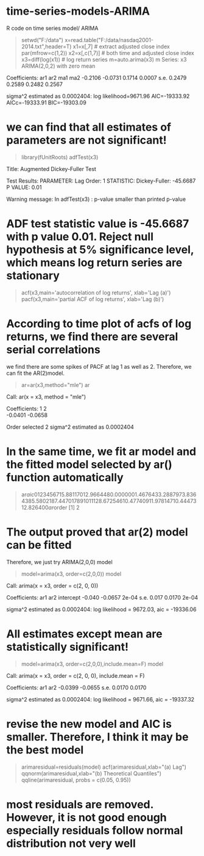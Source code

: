 # time-series-models-ARIMA
R code on time series model/ ARIMA
> setwd("F:/data")
> x=read.table("F:/data/nasdaq2001-2014.txt",header=T)
> x1=x[,7]                # extract adjusted close index
> par(mfrow=c(1,2))
> x2=x[,c(1,7)] # both time and adjusted close index
> x3=diff(log(x1)) # log return series 
> m=auto.arima(x3)
> m
Series: x3 
ARIMA(2,0,2) with zero mean     

Coefficients:
          ar1      ar2     ma1     ma2
      -0.2106  -0.0731  0.1714  0.0007
s.e.   0.2479   0.2589  0.2482  0.2567

sigma^2 estimated as 0.0002404:  log likelihood=9671.96
AIC=-19333.92   AICc=-19333.91   BIC=-19303.09

# we can find that all estimates of parameters are not significant!
> library(fUnitRoots)
> adfTest(x3)

Title:
 Augmented Dickey-Fuller Test

Test Results:
  PARAMETER:
    Lag Order: 1
  STATISTIC:
    Dickey-Fuller: -45.6687
  P VALUE:
    0.01 

Warning message:
In adfTest(x3) : p-value smaller than printed p-value
# ADF test statistic value is -45.6687 with p value 0.01. Reject null hypothesis at 5% significance level, which means log return series are stationary  
> acf(x3,main='autocorrelation of log returns', xlab='Lag (a)')
> pacf(x3,main='partial ACF of log returns', xlab='Lag (b)')
# According to time plot of acfs of log returns, we find there are several serial correlations 
we find there are some spikes of PACF at lag 1 as well as 2. Therefore, we can fit the AR(2)model.
> ar=ar(x3,method="mle")
> ar

Call:
ar(x = x3, method = "mle")

Coefficients:
      1        2  
-0.0401  -0.0658  

Order selected 2  sigma^2 estimated as  0.0002404

# In the same time, we fit ar model and the fitted model selected by ar() function automatically 
> ar$aic
        0         1         2         3         4         5         6         7 
15.881170 12.966448  0.000000  1.467643  3.288797  3.836438  5.580218  7.447017 
        8         9        10        11        12 
 8.672546 10.477409 11.978147 10.444731  2.826400 
> ar$order
[1] 2
# The output proved that ar(2) model can be fitted
Therefore, we just try ARIMA(2,0,0) model
> model=arima(x3, order=c(2,0,0))
> model

Call:
arima(x = x3, order = c(2, 0, 0))

Coefficients:
         ar1      ar2  intercept
      -0.040  -0.0657      2e-04
s.e.   0.017   0.0170      2e-04

sigma^2 estimated as 0.0002404:  log likelihood = 9672.03,  aic = -19336.06
# All estimates except mean are statistically significant! 

> model=arima(x3, order=c(2,0,0),include.mean=F)
> model

Call:
arima(x = x3, order = c(2, 0, 0), include.mean = F)

Coefficients:
          ar1      ar2
      -0.0399  -0.0655
s.e.   0.0170   0.0170

sigma^2 estimated as 0.0002404:  log likelihood = 9671.66,  aic = -19337.32
# revise the new model and AIC is smaller. Therefore, I think it may be the best model

> arimaresidual=residuals(model)
> acf(arimaresidual,xlab="(a) Lag")
> qqnorm(arimaresidual,xlab="(b) Theoretical Quantiles")
> qqline(arimaresidual,  probs = c(0.05, 0.95))
# most residuals are removed. However, it is not good enough especially residuals follow normal distribution not very well
